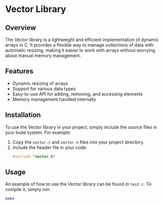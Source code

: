 # Vector Library

## Overview

The Vector library is a lightweight and efficient implementation of dynamic arrays in C. It provides a flexible way to manage collections of data with automatic resizing, making it easier to work with arrays without worrying about manual memory management.

## Features

- Dynamic resizing of arrays
- Support for various data types
- Easy-to-use API for adding, removing, and accessing elements
- Memory management handled internally

## Installation

To use the Vector library in your project, simply include the source files in your build system. For example:

1. Copy the `vector.c` and `vector.h` files into your project directory.
2. Include the header file in your code:
    ```c
    #include "vector.h"
    ```

## Usage

An example of how to use the Vector library can be found in `test.c`. To compile it, simply run:
```bash
make
```
